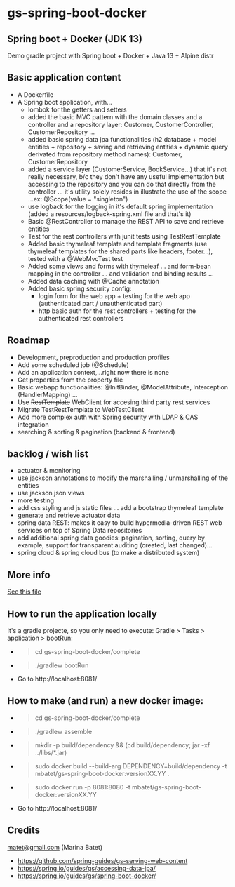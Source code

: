 # gs-spring-boot-docker

## Spring boot + Docker (JDK 13)

Demo gradle project with Spring boot + Docker + Java 13 + Alpine distr

## Basic application content

* A Dockerfile
* A Spring boot application, with...
	* lombok for the getters and setters
	* added the basic MVC pattern with the domain classes and a controller and a repository layer: Customer, CustomerController, CustomerRepository ...
	* added basic spring data jpa functionalities  (h2 database + model entities + repository + saving and retrieving entities + dynamic query derivated from repository method names): Customer, CustomerRepository
	* added a service layer (CustomerService, BookService...) that it's not really necessary, b/c they don't have any useful implementation but accessing to the repository and you can do that directly from the controller ... it's utility solely resides in illustrate the use of the scope ...ex: @Scope(value = "singleton")	
	* use logback for the logging in it's default spring implementation (added a resources/logback-spring.xml file and that's it)
	* Basic @RestController to manage the REST API to save and retrieve entities
	* Test for the rest controllers with junit tests using TestRestTemplate
	* Added basic thymeleaf template and template fragments (use thymeleaf templates for the shared parts like headers, footer...), tested with a @WebMvcTest test
	* Added some views and forms with thymeleaf ... and form-bean mapping in the controller ... and validation and binding results ...
	* Added data caching with @Cache annotation
	* Added basic spring security config: 
		* login form for the web app + testing for the web app (authenticated part / unauthenticated part)
		* http basic auth for the rest controllers + testing for the authenticated rest controllers


## Roadmap

* Development, preproduction and production  profiles
* Add some scheduled job (@Schedule)
* Add an application context,...right now there is none
* Get properties from the property file
* Basic webapp functionalities: @InitBinder, @ModelAttribute, Interception (HandlerMapping) ...
* Use ~~RestTemplate~~ WebClient for accesing third party rest services
* Migrate TestRestTemplate to WebTestClient 
* Add more complex auth with Spring security with LDAP & CAS integration
* searching & sorting & pagination (backend & frontend)

## backlog / wish list

* actuator & monitoring
* use jackson annotations to modify the marshalling / unmarshalling of the entities
* use jackson json views
* more testing
* add css styling and js static files ... add a bootstrap thymeleaf template
* generate and retrieve actuator data
* spring data REST: makes it easy to build hypermedia-driven REST web services on top of Spring Data repositories
* add additional spring data goodies: pagination, sorting, query by example, support for transparent auditing (created, last changed)...
* spring cloud & spring cloud bus (to make a distributed system)
<!--
* [file explorer to see the project structure and the file contents] 
-->
## More info

[See this file](Docker%20+%20Spring.pdf)

## How to run the application locally

It's a gradle projecte, so you only need to execute: Gradle > Tasks > application > bootRun:

* > cd gs-spring-boot-docker/complete
* >./gradlew bootRun
* Go to http://localhost:8081/

## How to make (and run) a new docker image:

* > cd gs-spring-boot-docker/complete
* > ./gradlew assemble
* > mkdir -p build/dependency && (cd build/dependency; jar -xf ../libs/*.jar)
* > sudo docker build --build-arg DEPENDENCY=build/dependency -t mbatet/gs-spring-boot-docker:versionXX.YY .
* > sudo docker run -p 8081:8080 -t mbatet/gs-spring-boot-docker:versionXX.YY
* Go to http://localhost:8081/


## Credits

matet@gmail.com (Marina Batet)

* https://github.com/spring-guides/gs-serving-web-content
* https://spring.io/guides/gs/accessing-data-jpa/
* https://spring.io/guides/gs/spring-boot-docker/


